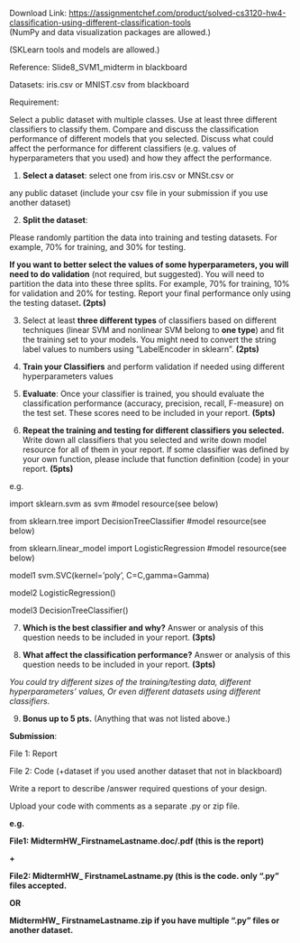 Download Link: https://assignmentchef.com/product/solved-cs3120-hw4-classification-using-different-classification-tools
<br>
(NumPy and data visualization packages are allowed.)

(SKLearn tools and models are allowed.)

Reference: Slide8_SVM1_midterm in blackboard

Datasets:  iris.csv or MNIST.csv from blackboard

Requirement:

Select a public dataset with multiple classes. Use at least three different classifiers to classify them. Compare and discuss the classification performance of different models that you selected. Discuss what could affect the performance for different classifiers (e.g. values of hyperparameters that you used) and how they affect the performance.

<ol>

 <li><strong>Select a dataset</strong>: select one from iris.csv or MNSt.csv or</li>

</ol>

any public dataset (include your csv file in your submission if you use another dataset)




<ol start="2">

 <li><strong>Split the dataset</strong>:</li>

</ol>

Please randomly partition the data into training and testing datasets. For example, 70% for training, and 30% for testing.

<strong>If you want to better select the values of some hyperparameters, you will need to do validation</strong> (not required, but suggested). You will need to partition the data into these three splits. For example, 70% for training, 10% for validation and 20% for testing. Report your final performance only using the testing dataset<strong>. (2pts)</strong>




<ol start="3">

 <li>Select at least <strong>three different types</strong> of classifiers based on different techniques (linear SVM and nonlinear SVM belong to <strong>one type</strong>) and fit the training set to your models. You might need to convert the string label values to numbers using “LabelEncoder in sklearn”. <strong>(2pts)</strong></li>

</ol>




<ol start="4">

 <li><strong>Train your Classifiers</strong> and perform validation if needed using different hyperparameters values</li>

</ol>




<ol start="5">

 <li><strong>Evaluate</strong>: Once your classifier is trained, you should evaluate the classification performance (accuracy, precision, recall, F-measure) on the test set. These scores need to be included in your report. <strong>(5pts)</strong></li>

</ol>




<ol start="6">

 <li><strong>Repeat the training and testing for different classifiers you selected.</strong> Write down all classifiers that you selected and write down model resource for all of them in your report. If some classifier was defined by your own function, please include that function definition (code) in your report. <strong>(5pts)</strong></li>

</ol>

e.g.

import sklearn.svm as svm #model resource(see below)

from sklearn.tree import DecisionTreeClassifier #model resource(see below)

from sklearn.linear_model import LogisticRegression #model resource(see below)

model1   svm.SVC(kernel=’poly’, C=C,gamma=Gamma)

model2  LogisticRegression()

model3  DecisionTreeClassifier()




<ol start="7">

 <li><strong>Which is the best classifier and why?</strong> Answer or analysis of this question needs to be included in your report. <strong>(3pts)</strong></li>

</ol>




<ol start="8">

 <li><strong>What affect the classification performance?</strong> Answer or analysis of this question needs to be included in your report. <strong>(3pts) </strong></li>

</ol>

<em>You could try different sizes of the training/testing data, different hyperparameters’ values, Or even different datasets using different classifiers.</em>







<ol start="9">

 <li><strong>Bonus up to 5 pts.</strong> (Anything that was not listed above.)</li>

</ol>







<strong>Submission</strong>:

File 1: Report

File 2: Code (+dataset if you used another dataset that not in blackboard)




Write a report to describe /answer required questions of your design.

Upload your code with comments as a separate .py or zip file.

<strong>e.g.</strong>

<strong>File1: MidtermHW_FirstnameLastname.doc/.pdf (this is the report)</strong>

<strong>+</strong>

<strong>File2: MidtermHW_ FirstnameLastname.py (this is the code. only “.py” files accepted. </strong>

<strong>            OR</strong>

<strong>          MidtermHW_ FirstnameLastname.zip if you have multiple “.py” files or another dataset.</strong>